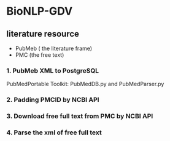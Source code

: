 # BioNLP-GDV
## literature resource
- PubMeb ( the literature frame)
- PMC (the free text)

### 1. PubMeb XML to PostgreSQL
  PubMedPortable Toolkit: PubMedDB.py and PubMedParser.py

### 2. Padding PMCID by NCBI API
### 3. Download free full text from PMC by NCBI API
### 4. Parse the xml of free full text

